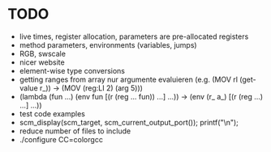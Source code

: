 # TODO

* live times, register allocation, parameters are pre-allocated registers
* method parameters, environments (variables, jumps)
* RGB, swscale
* nicer website
* element-wise type conversions
* getting ranges from array
  nur argumente evaluieren (e.g. (MOV rl (get-value r_)) -> (MOV (reg:LI 2) (arg 5)))
* (lambda (fun ...) (env fun [(r (reg ... fun)) ...] ...)) ->
  (env (r_ a_) [(r (reg ...) ...] ...))
* test code examples
* scm_display(scm_target, scm_current_output_port()); printf("\n");
* reduce number of files to include
* ./configure CC=colorgcc
